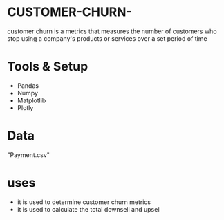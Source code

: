 # CUSTOMER-CHURN-
customer churn is a metrics that measures the number of customers who stop using a company's products or services over a set period of time
# Tools & Setup
- Pandas
- Numpy
- Matplotlib
- Plotly
# Data
"Payment.csv"
# uses
- it is used to determine customer churn metrics
- it is used to calculate the total downsell and upsell
